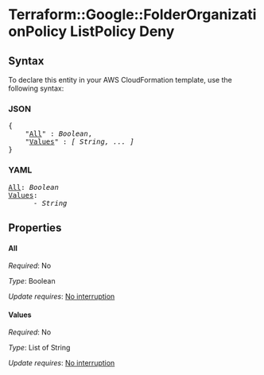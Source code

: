 # Terraform::Google::FolderOrganizationPolicy ListPolicy Deny

## Syntax

To declare this entity in your AWS CloudFormation template, use the following syntax:

### JSON

<pre>
{
    "<a href="#all" title="All">All</a>" : <i>Boolean</i>,
    "<a href="#values" title="Values">Values</a>" : <i>[ String, ... ]</i>
}
</pre>

### YAML

<pre>
<a href="#all" title="All">All</a>: <i>Boolean</i>
<a href="#values" title="Values">Values</a>: <i>
      - String</i>
</pre>

## Properties

#### All

_Required_: No

_Type_: Boolean

_Update requires_: [No interruption](https://docs.aws.amazon.com/AWSCloudFormation/latest/UserGuide/using-cfn-updating-stacks-update-behaviors.html#update-no-interrupt)

#### Values

_Required_: No

_Type_: List of String

_Update requires_: [No interruption](https://docs.aws.amazon.com/AWSCloudFormation/latest/UserGuide/using-cfn-updating-stacks-update-behaviors.html#update-no-interrupt)

